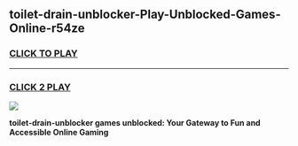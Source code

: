 
## toilet-drain-unblocker-Play-Unblocked-Games-Online-r54ze
<h3>
<a href="https://premium76.site?title=toilet-drain-unblocker&ref=25A">CLICK TO PLAY</a></h3>
<hr>

<h3>
<a href="https://premium76.site?title=toilet-drain-unblocker&ref=25A">CLICK 2 PLAY</a>
  
</h3>

<a href="https://premium76.site?title=toilet-drain-unblocker&ref=25A"><img src="https://clearcache.store/games.png"></a>


**toilet-drain-unblocker games unblocked: Your Gateway to Fun and Accessible Online Gaming**
